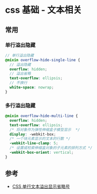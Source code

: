 # css 基础 - 文本相关

## 常用

### 单行溢出隐藏

```scss
// 单行溢出隐藏
@mixin overflow-hide-single-line {
  // 溢出隐藏
  overflow: hidden;
  // 溢出省略
  text-overflow: ellipsis;
  // 不换行
  white-space: nowrap;
}
```

### 多行溢出隐藏

```scss
@mixin overflow-hide-multi-line {
  overflow: hidden;
  text-overflow: ellipsis;
  /* 将对象作为弹性伸缩盒子模型显示  */
  display: -webkit-box;
  /* 一个块元素显示的文本的行数 */
  -webkit-line-clamp: 5;
  /* 设置或检索伸缩盒对象的子元素的排列方式 */
  -webkit-box-orient: vertical;
}
```

## 参考

- [CSS 单行文本溢出显示省略号](https://www.cnblogs.com/jyybeam/p/6564453.html)
